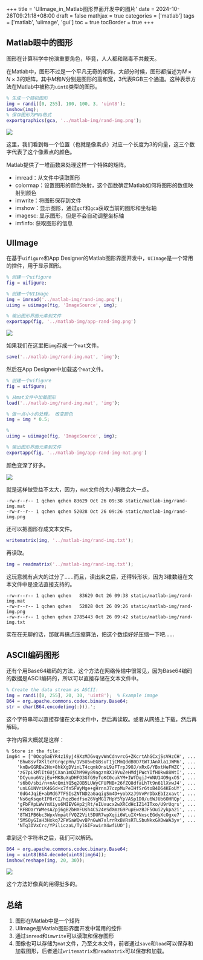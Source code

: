 +++
title = 'UIImage_in_Matlab图形界面开发中的图片'
date = 2024-10-26T09:21:18+08:00
draft = false
mathjax = true
categories = ['matlab']
tags = ['matlab', 'uiimage', 'gui']
toc = true
tocBorder = true
+++


## Matlab眼中的图形

图形在计算科学中扮演重要角色，毕竟，人人都和赌毒不共戴天。

在Matlab中，图形不过是一个平凡无奇的矩阵。大部分时候，图形都描述为$M \times N \times 3$的矩阵，其中$M$和$N$分别是图形的高和宽，3代表RGB三个通道。这种表示方法在Matlab中被称为`uint8`类型的图形。

```matlab
% 生成一个随机图形
img = randi([0, 255], 100, 100, 3, 'uint8');
imshow(img);
% 保存图形为PNG格式
exportgraphics(gca, '../matlab-img/rand-img.png');
```

![](/matlab-img/rand-img.png)


这里，我们看到每一个位置（也就是像素点）对应一个长度为3的向量，这三个数字代表了这个像素点的颜色。

Matlab提供了一堆函数来处理这样一个特殊的矩阵。

- imread：从文件中读取图形
- colormap：设置图形的颜色映射，这个函数确定Matlab如何将图形的数值映射到颜色
- imwrite：将图形保存到文件
- imshow：显示图形，通过`gcf`和`gca`获取当前的图形和坐标轴
- imagesc: 显示图形，但是不会自动调整坐标轴
- imfinfo: 获取图形的信息

## UIImage

在基于`uifigure`和App Designer的Matlab图形界面开发中，`UIImage`是一个常用的控件，用于显示图形。

```matlab
% 创建一个uifigure
fig = uifigure;

% 创建一个UIImage
img = imread('../matlab-img/rand-img.png');
uiimg = uiimage(fig, 'ImageSource', img);

% 输出图形界面元素到文件
exportapp(fig, '../matlab-img/app-rand-img.png')
```

![](/matlab-img/app-rand-img.png)

如果我们在这里把`img`存成一个`mat`文件。

```matlab
save('../matlab-img/rand-img.mat', 'img');
```

然后在App Designer中加载这个`mat`文件。

```matlab
% 创建一个uifigure
fig = uifigure;

% 从mat文件中加载图形
load('../matlab-img/rand-img.mat', 'img');

% 做一点小小的处理， 改变颜色
img = img * 0.5;

%
uiimg = uiimage(fig, 'ImageSource', img);

% 输出图形界面元素到文件
exportapp(fig, '../matlab-img/app-rand-img-mat.png')
```

颜色变深了好多。

![](/matlab-img/app-rand-img-mat.png)

就是这样做受益不太大，因为，`mat`文件的大小稍微会大一点。

```
-rw-r--r-- 1 qchen qchen 83629 Oct 26 09:38 static/matlab-img/rand-img.mat
-rw-r--r-- 1 qchen qchen 52028 Oct 26 09:26 static/matlab-img/rand-img.png
```

还可以把图形存成文本文件。

```matlab
writematrix(img, '../matlab-img/rand-img.txt');
```

再读取。

```matlab
img = readmatrix('../matlab-img/rand-img.txt');
```

这玩意就有点大的过分了……而且，读出来之后，还得转形状，因为3维数组在文本文件中是没法直接支持的。

```
-rw-r--r-- 1 qchen qchen   83629 Oct 26 09:38 static/matlab-img/rand-img.mat
-rw-r--r-- 1 qchen qchen   52028 Oct 26 09:26 static/matlab-img/rand-img.png
-rw-r--r-- 1 qchen qchen 2785443 Oct 26 09:42 static/matlab-img/rand-img.txt
```

实在在无聊的话，那就再搞点压缩算法，把这个数组好好压缩一下吧……


## ASCII编码图形

还有个用Base64编码的方法，这个方法在网络传输中很常见，因为Base64编码的数据是ASCII编码的，所以可以直接存储在文本文件中。

```matlab
% Create the data stream as ASCII:
img = randi([0, 255], 20, 30, 'uint8');  % Example image
B64 = org.apache.commons.codec.binary.Base64;
str = char(B64.encode(img(:))).';
```
这个字符串可以直接存储在文本文件中，然后再读取。或者从网络上下载，然后再解码。

字符内容大概就是这样：
```
% Store in the file:
img64 = ['0Ocg6aEYR4z19yj49XzMJGvqyvWnCdnvrcG+ZKcrtAhGCxjSsVHzCH', ...
    'Bhw8svfXKltcFGrqcpHn/1V5U5wEGBsuT1jCMmQddB0D7tWTJAnXla1JWM6', ...
    'knBwGGREw2Hx+8hkXgDVinLT4cqmkOnsL9zFTrpJ9OJ/xRxG/YBxtHeFWZC', ...
    'zG7pLkMlIt6UjCXan1mDZhM9Hy89agzn8X19VuZeHMdjPWcYIfH0kw88WtI', ...
    'DCyumu6VzjEu+MK8uXqDHFO3GfG9yToKC0cukYM+IWfDgjJ+WNU14O9gxOS', ...
    's6b0/sbi/n+nAcQmiYQ5q2OB5LUWyCFUPNB+26fZQ8dfaLhTt9n61lXvwJ4', ...
    'unLGUNVriK4G6d+x7fn5FWyMge+gHrnnJ7czpMuPeIHfSr6toB4D64KEoUY', ...
    '0dG4JqiE+abMdG7TFSIsZNTND2aGaqigSm4D+yobXzJ9VvPrDbxEbIzxavt', ...
    'Ns6qKsqotIP8rCI/hqzBedfso26VgMG17HpY5YpVASp1D0/u6WJUb6OHRQp', ...
    'gFbFApLWwYmXiys6MIEVGHp2jRt/eIUxucx2wXRCdHcIZ14ITxo/U9rUqrs', ...
    'RFBOarYWMesAZpj6gB2bHXFUsh4CS24eSdXmzG9PupEwzBJF5Oui2ykpa2i', ...
    '8TW1PB6bc3WpxVmpatfVQZ2Vit5DUR7wpXqji6WLuIX+NxscEGdyXcOgxe7', ...
    '5MSOyGIaH3Hxkq72FWSaWQwvBPnGwW7xlrrRxBVRsRTLSbuNkxGXOwWA3yv', ...
    'NTq3DVxCrc/YPiliczaL/TylGIFxwirX4wfiUO'];
```

拿到这个字符串之后，我们可以解码。

```matlab
B64 = org.apache.commons.codec.binary.Base64;
img = uint8(B64.decode(uint8(img64));
imshow(reshape(img, 20, 30));
```

![](/matlab-img/randimg-base64.png)

这个方法好像真的用得挺多的。

## 总结

1. 图形在Matlab中是一个矩阵
2. UIImage是Matlab图形界面开发中常用的控件
3. 通过`imread`和`imwrite`可以读取和保存图形
4. 图像也可以存储为`mat`文件，乃至文本文件，前者通过`save`和`load`可以保存和加载图形，后者通过`writematrix`和`readmatrix`可以保存和加载。